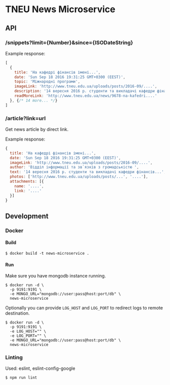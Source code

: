# TNEU News Microservice

## API

### /snippets?limit={Number}&since={ISODateString}

Example response:

```javascript
[
  {
    title: 'На кафедрі фінансів імені...',
    date: 'Sun Sep 18 2016 19:31:25 GMT+0300 (EEST)',
    topic: 'Міжнародні програми',
    imageLink: 'http://www.tneu.edu.ua/uploads/posts/2016-09/....',
    description: '14 вересня 2016 р. студенти та викладачі кафедри фінансів...',
    readMoreLink: 'http://www.tneu.edu.ua/news/9678-na-kafedri....'
  }, {/* 14 more... */}
]
```

### /article?link=url

Get news article by direct link.

Example response:

```javascript
{
  title: 'На кафедрі фінансів імені...',
  date: 'Sun Sep 18 2016 19:31:25 GMT+0300 (EEST)',
  imageLink: 'http://www.tneu.edu.ua/uploads/posts/2016-09/....',
  author: 'Відділ інформації та зв`язків з громадськістю ',
  text: '14 вересня 2016 р. студенти та викладачі кафедри фінансів...',
  photos: ['http://www.tneu.edu.ua/uploads/posts/...', '....'],
  attachments: [{
    name: '....',
    link: '....'
  }]
}
```

## Development

### Docker

#### Build

```
$ docker build -t news-microservice .
```

#### Run

Make sure you have mongodb instance running.

```
$ docker run -d \
  -p 9191:9191 \
  -e MONGO_URL="mongodb://user:pass@host:port/db" \
  news-microservice
```

Optionally you can provide `LOG_HOST` and `LOG_PORT` to redirect logs to remote destination.

```
$ docker run -d \
  -p 9191:9191 \
  -e LOG_HOST="" \
  -e LOG_PORT="" \
  -e MONGO_URL="mongodb://user:pass@host:port/db" \
  news-microservice
```

### Linting

Used: eslint, eslint-config-google

```
$ npm run lint
```
